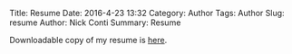 Title: Resume
Date: 2016-4-23 13:32
Category: Author
Tags: Author
Slug: resume
Author: Nick Conti
Summary: Resume

Downloadable copy of my resume is [here]({filename}/pdfs/Resume.pdf).